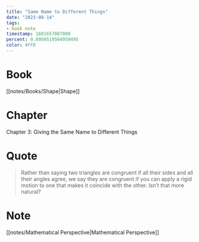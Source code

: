 ```yaml
---
title: "Same Name to Different Things"
date: "2023-08-14"
tags:
- book note
timestamp: 1691657087000
percent: 0.0950519504950495
color: #FFB
---
```

# Book

[[notes/Books/Shape|Shape]]

# Chapter

Chapter 3: Giving the Same Name to Different Things

# Quote

>Rather than saying two triangles are congruent if all their sides and all their angles agree, we say they are congruent if you can apply a rigid motion to one that makes it coincide with the other. Isn’t that more natural?

# Note

[[notes/Mathematical Perspective|Mathematical Perspective]]